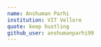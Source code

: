 ```yaml
---
name: Anshuman Parhi
institution: VIT Vellore
quote: keep hustling
github_user: anshumanparhi99
---
```

